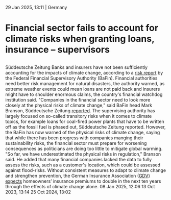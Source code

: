 29 Jan 2025, 13:11
| 
Germany
# Financial sector fails to account for climate risks when granting loans, insurance – supervisors
## 
Süddeutsche Zeitung
Banks and insurers have not been sufficiently accounting for the impacts of climate change, according to a [risk report](https://www.bafin.de/DE/Aufsicht/Fokusrisiken/Fokusrisiken_2025/Fokusrisiken_2025_node.html) by the Federal Financial Supervisory Authority (BaFin). Financial authorities need better risk management for natural disasters, the authority warned, as extreme weather events could mean loans are not paid back and insurers might have to shoulder enormous claims, the country's financial watchdog institution said. "Companies in the financial sector need to look more closely at the physical risks of climate change," said BaFin head Mark Branson, Süddeutsche Zeitung [reported](https://www.sueddeutsche.de/wirtschaft/klimakrise-banken-bafin-versicherung-naturkatastrophen-li.3190984).
The supervising authority has largely focused on so-called transitory risks when it comes to climate topics, for example loans for coal-fired power plants that have to be written off as the fossil fuel is phased out, Süddeutsche Zeitung reported. However, the BaFin has now warned of the physical risks of climate change, saying that while there has been progress with companies manging their sustainability risks, the financial sector must prepare for worsening consequences as politicians are doing too little to mitigate global warming.
"So far, we have underestimated the physical risks in regulation," Branson said. He added that many financial companies lacked the data to fully assess the risks, such as a customer's location, which could be assessed against flood-risks.
Without consistent measures to adapt to climate change and strengthen prevention, the German Insurance Association ([GDV](https://www.cleanenergywire.org/experts/german-insurance-association)) [expects](https://www.cleanenergywire.org/news/climate-change-effects-could-double-insurance-payouts-and-premiums-2050-say-german-insurers) homeowners’ insurance premiums to double in the next ten years through the effects of climate change alone.
08 Jan 2025, 12:06
13 Oct 2023, 13:14
25 Oct 2024, 13:02